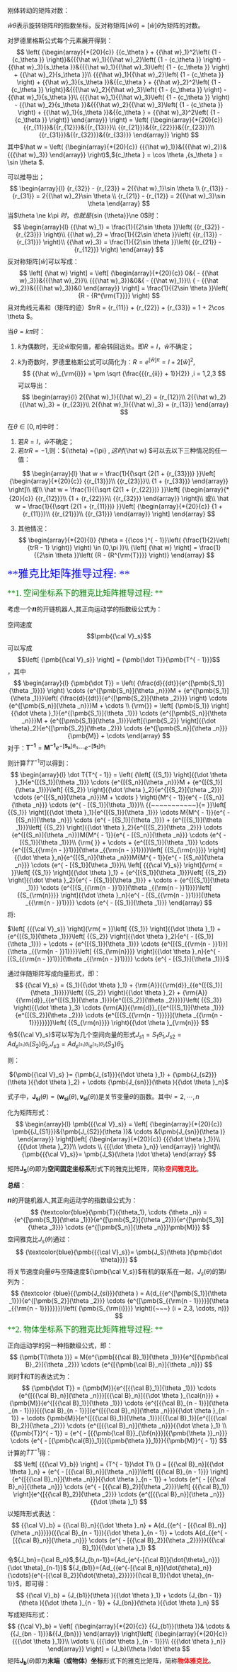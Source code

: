 刚体转动的矩阵对数：

${{\hat w}{\theta}}$表示旋转矩阵$R$的指数坐标，反对称矩阵$\left[ {\hat w\theta } \right] = \left[ {\hat w} \right]\theta$为矩阵的对数。

对罗德里格斯公式每个元素展开得到：
$$
\left( {\begin{array}{*{20}{c}}
{{c_\theta } + {{\hat w}_1}^2\left( {1 - {c_\theta }} \right)}&{{{\hat w}_1}{{\hat w}_2}\left( {1 - {c_\theta }} \right) - {{\hat w}_3}{s_\theta }}&{{{\hat w}_1}{{\hat w}_3}\left( {1 - {c_\theta }} \right) + {{\hat w}_2}{s_\theta }}\\
{{{\hat w}_1}{{\hat w}_2}\left( {1 - {c_\theta }} \right) + {{\hat w}_3}{s_\theta }}&{{c_\theta } + {{\hat w}_2}^2\left( {1 - {c_\theta }} \right)}&{{{\hat w}_2}{{\hat w}_3}\left( {1 - {c_\theta }} \right) - {{\hat w}_1}{s_\theta }}\\
{{{\hat w}_1}{{\hat w}_3}\left( {1 - {c_\theta }} \right) - {{\hat w}_2}{s_\theta }}&{{{\hat w}_2}{{\hat w}_3}\left( {1 - {c_\theta }} \right) + {{\hat w}_1}{s_\theta }}&{{c_\theta } + {{\hat w}_3}^2\left( {1 - {c_\theta }} \right)}
\end{array}} \right) = \left( {\begin{array}{*{20}{c}}
{{r_{11}}}&{{r_{12}}}&{{r_{13}}}\\
{{r_{21}}}&{{r_{22}}}&{{r_{23}}}\\
{{r_{31}}}&{{r_{32}}}&{{r_{33}}}
\end{array}} \right)
$$
其中$\hat w = \left( {\begin{array}{*{20}{c}}
{{{\hat w}_1}}&{{{\hat w}_2}}&{{{\hat w}_3}}
\end{array}} \right)$,${c_\theta } = \cos \theta $,${s_\theta } = \sin \theta $.

可以推导出；
$$
\begin{array}{l}
{r_{32}} - {r_{23}} = 2{{\hat w}_1}\sin \theta \\
{r_{13}} - {r_{31}} = 2{{\hat w}_2}\sin \theta \\
{r_{21}} - {r_{12}} = 2{{\hat w}_3}\sin \theta 
\end{array}
$$
当$\theta  \ne k\pi $时，也就是${sin {\theta}}\ne 0$时：
$$
\begin{array}{l}
{{\hat w}_1} = \frac{1}{{2\sin \theta }}\left( {{r_{32}} - {r_{23}}} \right)\\
{{\hat w}_2} = \frac{1}{{2\sin \theta }}\left( {{r_{13}} - {r_{31}}} \right)\\
{{\hat w}_3} = \frac{1}{{2\sin \theta }}\left( {{r_{21}} - {r_{12}}} \right)
\end{array}
$$
反对称矩阵$\left[ {\hat w} \right]$可以写成：
$$
\left[ {\hat w} \right] = \left[ {\begin{array}{*{20}{c}}
0&{ - {{\hat w}_3}}&{{{\hat w}_2}}\\
{{{\hat w}_3}}&0&{ - {{\hat w}_1}}\\
{ - {{\hat w}_2}}&{{{\hat w}_3}}&0
\end{array}} \right] = \frac{1}{{2\sin \theta }}\left( {R - {R^{\rm{T}}}} \right)
$$
且对角线元素和（矩阵的迹）$trR = {r_{11}} + {r_{22}} + {r_{33}} = 1 + 2\cos \theta $。

当$\theta = k\pi$时：

1. $k$为偶数时，无论${\hat w}$取何值，都会转回远处。即$R = I$，${\hat w}$不确定；

2. $k$为奇数时，罗德里格斯公式可以简化为：$R = {e^{\left[ {\hat w} \right]\pi }} = I + 2{\left[ {\hat w} \right]^2}$,
   $$
   {{\hat w}_{\rm{i}}} =  \pm \sqrt {\frac{{{r_{ii}} + 1}}{2}} ,i = 1,2,3
   $$
   可以导出：
   $$
   \begin{array}{l}
   2{{\hat w}_1}{{\hat w}_2} = {r_{12}}\\
   2{{\hat w}_2}{{\hat w}_3} = {r_{23}}\\
   2{{\hat w}_1}{{\hat w}_3} = {r_{13}}
   \end{array}
   $$
   

在$\theta  \in [0,\pi ]$中时：

1. 若$R = I$，${\hat w}$不确定；
2. 若$trR =-1$,则：${\theta} ={\pi} $,这时${\hat w} $可以去以下三种情况的任一值：

$$
\begin{array}{l}
\hat w = \frac{1}{{\sqrt {2(1 + {r_{33}})} }}\left[ {\begin{array}{*{20}{c}}
{{r_{13}}}\\
{{r_{23}}}\\
{1 + {r_{33}}}
\end{array}} \right]\\
或\\
\hat w = \frac{1}{{\sqrt {2(1 + {r_{22}})} }}\left[ {\begin{array}{*{20}{c}}
{{r_{12}}}\\
{1 + {r_{22}}}\\
{{r_{32}}}
\end{array}} \right]\\
或\\
\hat w = \frac{1}{{\sqrt {2(1 + {r_{11}})} }}\left[ {\begin{array}{*{20}{c}}
{1 + {r_{11}}}\\
{{r_{21}}}\\
{{r_{31}}}
\end{array}} \right]
\end{array}
$$

3. 其他情况：
   $$
   \begin{array}{*{20}{l}}
   {\theta  = {{\cos }^{ - 1}}\left( {\frac{1}{2}\left( {trR - 1} \right)} \right) \in (0,\pi )}\\
   {\left[ {\hat w} \right] = \frac{1}{{2\sin \theta }}\left( {R - {R^{\rm{T}}}} \right)}
   \end{array}
   $$
   

<font face="楷书" color ="blue" size = 5>**雅克比矩阵推导过程: **</font>

<font face="楷书" color ="green" size = 4>**1. 空间坐标系下的雅克比矩阵推导过程: **</font>

考虑一个<font face="Times New Roman" size = 4 >***n***</font>的开链机器人,其正向运动学的指数级公式为：

空间速度$$\pmb{{\cal V}_s}$$可以写成$$\left[ {\pmb{{\cal V}_s}} \right] = {\pmb{\dot T}}{\pmb{T^{ - 1}}}$$，其中
$$
\begin{array}{l}
{\pmb{\dot T}} = \left( {\frac{d}{{dt}}{e^{[\pmb{S_1}]{\theta _1}}}} \right) \cdots {e^{[\pmb{S_n}]{\theta _n}}}M + {e^{[\pmb{S_1}]{\theta _1}}}\left( {\frac{d}{{dt}}{e^{[\pmb{S_2}]{\theta _2}}}} \right) \cdots {e^{[\pmb{S_n}]{\theta _n}}}M +  \cdots   \\
 {\rm{}} = \left[ {\pmb{S_1}} \right]{{\dot \theta }_1}{e^{[\pmb{S_1}]{\theta _1}}} \cdots {e^{[\pmb{S_n}]{\theta _n}}}M + {e^{[\pmb{S_1}]{\theta _1}}}\left[{\pmb{S_2}} \right]{{\dot \theta}_2}{e^{[\pmb{S_2}]{\theta _2}}} \cdots {e^{[\pmb{S_n}]{\theta _n}}}{\pmb{M}} +  \cdots 
\end{array}
$$
对于：${\pmb{T^{ - 1}}} = {\pmb{M^{ - 1}}}{e^{ - [\pmb{S_n}]{\theta _n}}} \cdots {e^{ - [\pmb{S_1}]{\theta _1}}}$

则计算$\dot T{T^{ - 1}}$可以得到：
$$
\begin{array}{l}
\dot T{T^{ - 1}} = \left( {\left[ {{S_1}} \right]{{\dot \theta }_1}{e^{[{S_1}]{\theta _1}}} \cdots {e^{[{S_n}]{\theta _n}}}M + {e^{[{S_1}]{\theta _1}}}\left[ {{S_2}} \right]{{\dot \theta }_2}{e^{[{S_2}]{\theta _2}}} \cdots {e^{[{S_n}]{\theta _n}}}M +  \cdots } \right){M^{ - 1}}{e^{ - [{S_n}]{\theta _n}}} \cdots {e^{ - [{S_1}]{\theta _1}}}\\
{{~~~~~~~~~~~}{= }}\left[ {{S_1}} \right]{{\dot \theta }_1}{e^{[{S_1}]{\theta _1}}} \cdots M{M^{ - 1}}{e^{ - [{S_n}]{\theta _n}}} \cdots {e^{ - [{S_1}]{\theta _1}}} + {e^{[{S_1}]{\theta _1}}}\left[ {{S_2}} \right]{{\dot \theta }_2}{e^{[{S_2}]{\theta _2}}} \cdots {e^{[{S_n}]{\theta _n}}}M{M^{ - 1}}{e^{ - [{S_n}]{\theta _n}}} \cdots {e^{ - [{S_1}]{\theta _1}}}\\
{\rm{          }} +  \cdots  + {e^{[{S_1}]{\theta _1}}} \cdots {e^{[{S_{{\rm{n - }}1}}]{\theta _{{\rm{n - }}1}}}}\left[ {{S_{\rm{n}}}} \right]{{\dot \theta }_n}{e^{[{S_n}]{\theta _n}}}M{M^{ - 1}}{e^{ - [{S_n}]{\theta _n}}} \cdots {e^{ - [{S_1}]{\theta _1}}}\\
\left[ {{{\cal V}_s}} \right]{\rm{ = }}\left[ {{S_1}} \right]{{\dot \theta }_1} + {e^{[{S_1}]{\theta _1}}}\left[ {{S_2}} \right]{{\dot \theta }_2}{e^{ - [{S_1}]{\theta _1}}} +  \cdots  + {e^{[{S_1}]{\theta _1}}} \cdots {e^{[{S_{{\rm{n - }}1}}]{\theta _{{\rm{n - }}1}}}}\left[ {{S_{\rm{n}}}} \right]{{\dot \theta }_n}{e^{ - [{S_{{\rm{n - }}1}}]{\theta _{{\rm{n - }}1}}}} \cdots {e^{ - [{S_1}]{\theta _1}}}
\end{array}
$$
将:

$\left[ {{{\cal V}_s}} \right]{\rm{ = }}\left[ {{S_1}} \right]{{\dot \theta }_1} + {e^{[{S_1}]{\theta _1}}}\left[ {{S_2}} \right]{{\dot \theta }_2}{e^{ - [{S_1}]{\theta _1}}} +  \cdots  + {e^{[{S_1}]{\theta _1}}} \cdots {e^{[{S_{{\rm{n - }}1}}]{\theta _{{\rm{n - }}1}}}}\left[ {{S_{\rm{n}}}} \right]{{\dot \theta }_n}{e^{ - [{S_{{\rm{n - }}1}}]{\theta _{{\rm{n - }}1}}}} \cdots {e^{ - [{S_1}]{\theta _1}}}$

通过伴随矩阵写成向量形式，即：
$$
{{\cal V}_s} = {S_1}{{\dot \theta }_1} + {\rm{A}}{{\rm{d}}_{{e^{[{S_1}]{\theta _1}}}}}\left( {{S_2}} \right){{\dot \theta }_2} + {\rm{A}}{{\rm{d}}_{{e^{[{S_1}]{\theta _1}}}{e^{[{S_2}]{\theta _2}}}}}\left( {{S_3}} \right){{\dot \theta }_3} \cdots {\rm{A}}{{\rm{d}}_{{e^{[{S_1}]{\theta _1}}}{e^{[{S_2}]{\theta _2}}} \cdots {e^{[{S_{{\rm{n - 1}}}}]{\theta _{{\rm{n - 1}}}}}}}}\left( {{S_{\rm{n}}}} \right){{\dot \theta }_{\rm{n}}}
$$
令${{\cal V}_s}$可以写为几个空间向量的形式$J_{s1} = S_1{{\dot \theta}}_1$,$J_{s2} = A{d_{e^{[s_1]{\dot {\theta}_1}}}}(S_2){\dot {\theta}_2}$,$J_{s3} = A{ d_{ {e^{[s_1] {\dot {\theta}_1}}} { e^{ [s_2]{ \dot { \theta}_2}}}}}(S_3){ \dot { \theta}_3}$

则： 

​                                                    ${\pmb{{\cal V}_s} }= {\pmb{J_{s1}}}{{\dot \theta }_1} + {\pmb{J_{s2}}}(\theta ){{\dot \theta }_2} +  \cdots {\pmb{J_{sn}}}(\theta ){{\dot \theta }_n}$

式子中，${\pmb{J_{si}}}(\theta ) = \left( {\pmb{w_{si}}(\theta ),{\pmb{v_{si}}}(\theta )} \right)$是关节变量$\theta$的函数。其中$i = 2, \cdots,n$

化为矩阵形式：
$$
\begin{array}{l}
\pmb{{{\cal V}_s}} = \left[ {\begin{array}{*{20}{c}}
\pmb{{J_{S1}}}&{\pmb{J_{S2}}(\theta )}& \cdots &{\pmb{J_{sn}}(\theta )}
\end{array}} \right]\left[ {\begin{array}{*{20}{c}}
{{{\dot \theta }_1}}\\
{{{\dot \theta }_2}}\\
 \vdots \\
{{{\dot \theta }_n}}
\end{array}} \right]\\
{\pmb{{{\cal V}_s}}= \pmb{J_S}(\theta )\dot \theta}
\end{array}
$$


矩阵$\pmb{J_S}(\theta)$即为**空间固定坐标系**形式下的雅克比矩阵，简称<font face="楷书" color = "red">__空间雅克比__</font>。

**总结**：

<font face="Times New Roman" size = 4 >***n***</font>的开链机器人,其正向运动学的指数级公式为：
$$
{\textcolor{blue}{\pmb{T}({\theta_1}, \cdots {\theta _n}) = {e^{[\pmb{S_1}]{\theta _1}}}{e^{[\pmb{S_2}]{\theta _2}}}{e^{[\pmb{S_3}]{\theta _3}}} \cdots {e^{[\pmb{S_n}]{\theta _n}}}\pmb{M}}}
$$
空间雅克比$J_s(\theta)$通过：
$$
{\textcolor{blue}{\pmb{{{\cal V}_s}}= \pmb{J_S}(\theta ){\pmb{\dot \theta}}}}
$$
将关节速度向量${\dot \theta}$与空降速度${\pmb{\cal V_s}}$有机的联系在一起，${J_s{(\theta)}}$的第$i$列为：
$$
{\textcolor {blue}{{\pmb{J_{si}}}(\theta ) = A{d_{{e^{[\pmb{S_1}]{\theta _1}}}{e^{[\pmb{S_2}]{\theta _2}}} \cdots {e^{[\pmb{S_{{\rm{n - 1}}}}]{\theta _{{\rm{n - 1}}}}}}}}\left( {\pmb{S_{\rm{i}}}} \right){~~~} (i = 2,3, \cdots, n)}}
$$
<font face="楷书" color ="green" size = 4>**2. 物体坐标系下的雅克比矩阵推导过程: **</font>

正向运动学的另一种指数级公式，即：
$$
{\pmb{T(\theta )}} = M{e^{\pmb[{{\cal B}_1}]{\theta _1}}}{e^{[{\pmb{\cal B}_2}]{\theta _2}}} \cdots {e^{[{\pmb{\cal B}_n}]{\theta _n}}}
$$
同时${\pmb{\dot T}}$和${\pmb T}$的表达式为：
$$
{\pmb{\dot T}} = {\pmb{M}}{e^{[{{\cal B}_1}]{\theta _1}}} \cdots {e^{[{{\cal B}_n}]{\theta _n}}}[{{\cal B}_n}]{{\dot \theta }_{\cal{n}}} + {\pmb{M}}{e^{[{{\cal B}_1}]{\theta _1}}} \cdots {e^{[{{\cal B}_{n - 1}}]{\theta _{n - 1}}}}[{{\cal B}_{n - 1}}]{e^{[{{\cal B}_n}]{\theta _n}}}{{\dot \theta }_{n - 1}} +  \cdots {\pmb{M}}{e^{[{{\cal B}_1}]{\theta _1}}}[{{\cal B}_1}]{e^{[{{\cal B}_2}]{\theta _2}}} \cdots {e^{[{{\cal B}_n}]{\theta _n}}}{{\dot \theta }_1}
\\
{{\pmb{T}}^{ - 1}} = {e^{ - [{{\pmb{\cal B}}_{\bf{n}}}]{{\pmb{\theta }}_n}}} \cdots {e^{ - [{\pmb{\cal{B}}_1}]{{\pmb{\theta }}_1}}}{{\pmb{M}}^{ - 1}}
$$
计算的${\dot T}{T^{-1}}$得：
$$
\left[ {{{\cal V}_b}} \right] = {T^{ - 1}}\dot T\\
{} = [{{\cal B}_n}]{{\dot \theta }_n} + {e^{ - [{{\cal B}_n}]{\theta _n}}}\left[ {{{\cal B}_{n - 1}}} \right]{e^{[{{\cal B}_n}]{\theta _n}}}{{\dot \theta }_{n - 1}} +  \cdots {e^{ - [{{\cal B}_n}]{\theta _n}}} \cdots {e^{ - [{{\cal B}_2}]{\theta _2}}}\left[ {{{\cal B}_1}} \right]{e^{[{{\cal B}_2}]{\theta _2}}} \cdots {e^{[{{\cal B}_n}]{\theta _n}}}{{\dot \theta }_1}
$$
以矩阵形式表达：
$$
{{\cal V}_b} = {{\cal B}_n}{{\dot \theta }_n} + A{d_{{e^{ - [{{\cal B}_n}]{\theta _n}}}}}({{\cal B}_{n - 1}}){{\dot \theta }_{n - 1}} +  \cdots A{d_{{e^{ - [{{\cal B}_n}]{\theta _n}}} \cdots {e^{ - [{{\cal B}_2}]{\theta _2}}}}}({{\cal B}_1}){{\dot \theta }_1}
$$
令${J_bn}={\cal B_n}$,${J_{b,n-1}}={Ad_{e^{-[{\cal B}]{\dot{\theta}_n}}}{\dot \theta}_{n-1}}$ ${J_{b1}}={Ad_{{e^{-[{\cal B_n}]{\dot{\theta}_n}}{\cdots}{e^{-[{\cal B_2}]{\dot{\theta}_2}}}}}{(\cal B_1)}{\dot \theta}_{n-1}}$，即可得：
$$
{{\cal V}_b} = {J_{b1}}(\theta ){{\dot \theta }_1} +  \cdots {J_{bn - 1}}(\theta ){{\dot \theta }_{n - 1}} + {J_{bn}}(\theta ){{\dot \theta }_n}
$$
写成矩阵形式：
$$
{{\cal V}_b} = \left[ {\begin{array}{*{20}{c}}
{{J_{b1}}(\theta )}& \cdots &{{J_{bn - 1}}}&{{J_{bn}}}
\end{array}} \right]\left[ {\begin{array}{*{20}{c}}
{{{\dot \theta }_1}}\\
 \vdots \\
{{{\dot \theta }_{n - 1}}}\\
{{{\dot \theta }_n}}
\end{array}} \right] = {J_b}(\theta )\dot \theta
$$
矩阵$\pmb{J_b}(\theta)$即为**末端（或物体）坐标**形式下的雅克比矩阵，简称<font face="楷书" color = "red">__物体雅克比__</font>。

